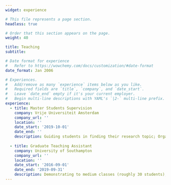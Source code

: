 ```yaml
---
widget: experience

# This file represents a page section.
headless: true

# Order that this section appears on the page.
weight: 40

title: Teaching
subtitle:

# Date format for experience
#   Refer to https://wowchemy.com/docs/customization/#date-format
date_format: Jan 2006

# Experiences.
#   Add/remove as many `experience` items below as you like.
#   Required fields are `title`, `company`, and `date_start`.
#   Leave `date_end` empty if it's your current employer.
#   Begin multi-line descriptions with YAML's `|2-` multi-line prefix.
experience:
  - title: Master Students Supervision
    company: Vrije Universiteit Amsterdam
    company_url: ''
    location: ''
    date_start: '2019-10-01'
    date_end: ''
    description: Guiding students in finding their research topic; Organising and supervising data collection; Second-grader for Master Thesis
        
  - title: Graduate Teaching Assistant
    company: University of Southampton
    company_url: ''
    location: ''
    date_start: '2016-09-01'
    date_end: '2019-09-31'
    description: Demonstrating to medium classes (roughly 30 students); Assisting students 1-1; Marking exams
---
```

